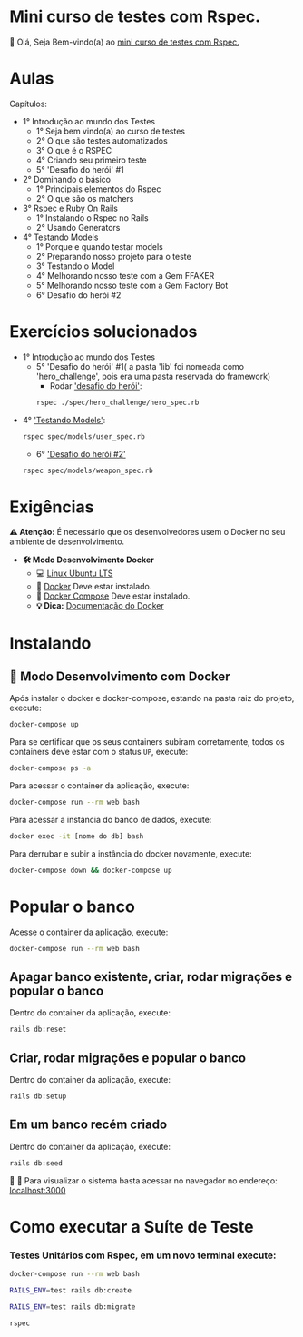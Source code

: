 # Mini curso de testes com Rspec.

👋 Olá, Seja Bem-vindo(a) ao [mini curso de testes com Rspec.](https://onebitcode.com/course/minicurso-de-testes/)

# Aulas

Capítulos:  

- 1° Introdução ao mundo dos Testes
  - 1° Seja bem vindo(a) ao curso de testes  
  - 2° O que são testes automatizados  
  - 3° O que é o RSPEC  
  - 4° Criando seu primeiro teste  
  - 5° 'Desafio do herói' #1  
- 2° Dominando o básico
  - 1° Principais elementos do Rspec
  - 2° O que são os matchers
- 3° Rspec e Ruby On Rails
  - 1° Instalando o Rspec no Rails
  - 2° Usando Generators
- 4° Testando Models
  - 1° Porque e quando testar models
  - 2° Preparando nosso projeto para o teste
  - 3° Testando o Model
  - 4° Melhorando nosso teste com a Gem FFAKER
  - 5° Melhorando nosso teste com a Gem Factory Bot
  - 6° Desafio do herói #2

# Exercícios solucionados

- 1° Introdução ao mundo dos Testes
  - 5° 'Desafio do herói' #1( a pasta 'lib' foi nomeada como 'hero_challenge', pois era uma pasta reservada do framework)  
    - Rodar ['desafio do herói'](https://github.com/claudimf/mini_course_rspec_onebitcode/blob/main/spec/hero_challenge/hero_spec.rb):  
    ```sh
    rspec ./spec/hero_challenge/hero_spec.rb
    ```
- 4° ['Testando Models'](https://github.com/claudimf/mini_course_rspec_onebitcode/blob/main/spec/models/user_spec.rb):
  ```sh
  rspec spec/models/user_spec.rb
  ```
  - 6° ['Desafio do herói #2'](https://github.com/claudimf/mini_course_rspec_onebitcode/blob/main/spec/models/weapon_spec.rb)
  ```sh
  rspec spec/models/weapon_spec.rb
  ```

# Exigências

**:warning: Atenção:** É necessário que os desenvolvedores usem o Docker no seu ambiente de desenvolvimento.

- **🛠 Modo Desenvolvimento Docker**
    - :computer: [Linux Ubuntu LTS](https://ubuntu.com/download/desktop)
    - 🐳 [Docker](https://docs.docker.com/engine/installation/) Deve estar instalado.
    - 🐳 [Docker Compose](https://docs.docker.com/compose/) Deve estar instalado.
    - **💡 Dica:** [Documentação do Docker](https://docs.docker.com/)

# Instalando

## 🐳 Modo Desenvolvimento com Docker

Após instalar o docker e docker-compose, estando na pasta raiz do projeto, execute:

```sh
docker-compose up
```

Para se certificar que os seus containers subiram corretamente, todos os containers deve estar com o status `UP`, execute:

```sh
docker-compose ps -a
```

Para acessar o container da aplicação, execute:

```sh
docker-compose run --rm web bash
```

Para acessar a instância do banco de dados, execute:

```sh
docker exec -it [nome do db] bash
```

Para derrubar e subir a instância do docker novamente, execute:

```sh
docker-compose down && docker-compose up
```
# Popular o banco
Acesse o container da aplicação, execute:

```sh
docker-compose run --rm web bash
```
## Apagar banco existente, criar, rodar migrações e popular o banco

Dentro do container da aplicação, execute:

```sh
rails db:reset
```
## Criar, rodar migrações e popular o banco

Dentro do container da aplicação, execute:

```sh
rails db:setup
```
## Em um banco recém criado

Dentro do container da aplicação, execute:

```sh
rails db:seed
```

🚀 :clap: Para visualizar o sistema basta acessar no navegador no endereço: [localhost:3000](localhost:3000)

# Como executar a Suíte de Teste

### Testes Unitários com Rspec, em um novo terminal execute:
```sh
docker-compose run --rm web bash
```

```sh
RAILS_ENV=test rails db:create
```

```sh
RAILS_ENV=test rails db:migrate
```

```sh
rspec
```
